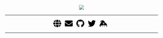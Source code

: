 <p align="center">
  <img height="200" src="https://source.unsplash.com/Q1p7bh3SHj8/500x200">
</p>

---

<p align='center'>
    <a href="https://u7693.dev"><img width="26" height="26" src="https://raw.githubusercontent.com/u7693/u7693/master/img/globe.svg"></a>&nbsp;&nbsp;
    <a href="mailto:u7693@protonmail.com"><img width="26" height="26" src="https://raw.githubusercontent.com/u7693/u7693/master/img/envelope.svg"></a>&nbsp;&nbsp;
    <a href="https://github.com/u7693"><img width="26" height="26" src="https://raw.githubusercontent.com/u7693/u7693/master/img/github.svg"></a>&nbsp;&nbsp;
    <a href="https://twitter.com/u7693"><img width="26" height="26" src="https://raw.githubusercontent.com/u7693/u7693/master/img/twitter.svg"></a>&nbsp;&nbsp;
    <a href="https://keybase.io/u7693"><img width="26" height="26" src="https://raw.githubusercontent.com/u7693/u7693/master/img/keybase.svg"></a>&nbsp;&nbsp;
</p>

---
